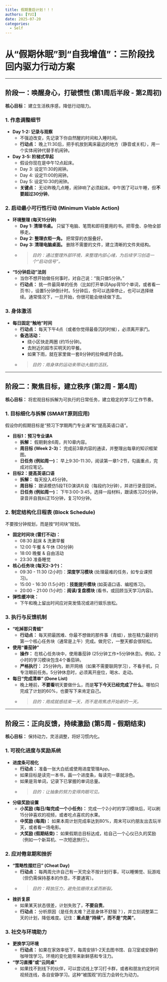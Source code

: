 ```yaml
---
title: 假期重启计划！！！
authors: [YUI]
date: 2025-07-20
categories:
  - Self
---
```



# 从“假期休眠”到“自我增值”：三阶段找回内驱力行动方案

---

## 阶段一：唤醒身心，打破惯性 (第1周后半段 - 第2周初)

**核心目标：** 建立生活秩序感，降低行动阻力。

### 1. 作息调整细节
* **Day 1-2: 记录与观察**
    * 不强迫改变，先记录下你自然醒的时间和入睡时间。
    * **行动点：** 晚上11:30后，把手机放到离床最远的地方（静音或关机），用一个实体闹钟代替手机闹钟。
* **Day 3-5: 阶梯式早起**
    * 假设你现在是中午12点起床。
    * Day 3: 设定11:30的闹钟。
    * Day 4: 设定11:00的闹钟。
    * Day 5: 设定10:30的闹钟。
    * **关键点：** 无论昨晚几点睡，闹钟响了必须起床。中午困了可以午睡，但**不要超过30分钟**。

### 2. 启动最小可行性行动 (Minimum Viable Action)
* **环境整理 (每天15分钟)**
    * **Day 1: 清理书桌。** 只留下电脑、笔筒和即将要用的书。把零食、杂物全部移走。
    * **Day 2: 整理衣柜一角。** 把常穿的衣服叠好。
    * **Day 3: 清理电脑桌面。** 删除不需要的文件，建立清晰的文件夹结构。
    * > *目的：通过整理外部环境，来整理内部心绪，为后续学习创造一个“启动信号”。*
* **“5分钟启动”法则**
    * 当你不想开始做任何事时，对自己说：“我只做5分钟。”
    * **行动点：** 挑一件最简单的任务（比如打开单词App背10个单词，或者看一页书），设置5分钟倒计时。5分钟后，你可以选择停止，也可以选择继续。通常情况下，一旦开始，你很可能会继续做下去。

### 3. 身体激活
* **每日固定“触地”时间**
    * **行动点：** 每天下午4点（或者你觉得最昏沉的时候），必须离开家门。
    * **备选活动：**
        * 绕小区快走两圈 (约15分钟)。
        * 去附近的超市买明天的早餐。
        * 如果下雨，就在家里做一套8分钟的拉伸或开合跳。
    * > *目的：用身体的运动来带动大脑的活跃。*

---

## 阶段二：聚焦目标，建立秩序 (第2周 - 第4周)

**核心目标：** 将宏观目标拆解为可执行的日常任务，建立稳定的学习/工作节奏。

### 1. 目标细化与拆解 (SMART原则应用)
假设你的假期目标是“预习下学期两门专业课”和“提高英语口语”。

* **目标1：预习专业课A**
    * **拆解：** 假期剩余6周，共10章内容。
    * **周目标 (Week 2-3)：** 完成前3章内容的通读，并整理出每章的知识框架图。
    * **日任务 (例如周一)：** 早上9:30-11:30，阅读第一章1-2节，勾画重点，完成对应笔记。
* **目标2：提高英语口语**
    * **拆解：** 每天投入45分钟。
    * **周目标：** 跟读模仿5段TED演讲片段（每段约3分钟），并进行录音回听。
    * **日任务 (例如周一)：** 下午3:00-3:45，选择一段材料，跟读练习20分钟，录音并自我纠正15分钟，复习10分钟。

### 2. 制定结构化日程表 (Block Schedule)
不要按分钟规划，而是按“时间块”规划。

* **固定时间块 (雷打不动)：**
    * 08:30 起床 & 洗漱早餐
    * 12:00 午餐 & 午休 (30分钟)
    * 18:00 晚餐 & 自由活动
    * 23:30 准备睡觉
* **核心任务块 (每天2-3个)：**
    * 09:30 - 11:30 (2小时)：**深度学习模块** (处理最难的任务，如专业课预习)。
    * 15:00 - 16:30 (1.5小时)：**技能提升模块** (如英语口语、编程练习)。
    * 20:00 - 21:00 (1小时)：**阅读/复盘模块** (看书，或回顾当天学习内容)。
* **弹性缓冲块：**
    * 下午和晚上留出时间应对突发情况或进行娱乐放松。

### 3. 执行与反馈机制
* **“吃掉那只青蛙”**
    * **行动点：** 每天把最困难、你最不想做的那件事（青蛙），放在精力最好的第一个核心任务块（通常是上午）完成。做完它，一整天都会很轻松。
* **使用“番茄钟”**
    * **操作：** 在核心任务块中，使用番茄钟 (25分钟工作+5分钟休息)。例如，2小时的学习模块包含4个番茄钟。
    * **严格执行：** 25分钟内，断开网络（如果不需要联网学习），不看手机，只专注眼前任务。5分钟休息时，必须离开座位，喝水、走动。
* **每日“完成清单” (Done List)**
    * 晚上睡前，**不要看**明天要做什么，而是**写下今天已经完成了什么**。哪怕只完成了计划的60%，也要写下来肯定自己。
    * > *目的：用成就感结束一天，而不是用焦虑开始新的一天。*

---

## 阶段三：正向反馈，持续激励 (第5周 - 假期结束)

**核心目标：** 保持动力，灵活调整，将好习惯内化。

### 1. 可视化进度与奖励系统
* **进度条可视化**
    * **行动点：** 准备一张大白纸或使用进度管理App。
    * 如果目标是读完一本书，画一个进度条，每读完一章就涂色。
    * 如果是背单词，记录下已掌握的单词总量。
    * > *目的：让抽象的努力变得肉眼可见。*
* **分级奖励设置**
    * **小奖励 (每日/每完成一个小任务)：** 完成一个2小时的学习模块后，可以刷15分钟喜欢的视频，或者吃点喜欢的水果。
    * **中奖励 (每周)：** 如果本周计划完成率达到80%，周末可以约朋友出去玩半天，或者看一场电影。
    * **大奖励 (假期结束)：** 如果假期总目标达成，给自己一个心仪已久的奖励（例如一个新耳机、一次短途旅行）。

### 2. 应对倦怠期和挫折
* **“策略性摆烂日” (Cheat Day)**
    * **行动点：** 每两周允许自己有一天完全不按计划行事，可以睡懒觉、玩游戏（但仍需保持基本的作息，不要通宵）。
    * > *目的：释放压力，避免弦绷得太紧而断裂。*
* **挫折复原**
    * 如果某天状态很差，计划失败了，**不要自责**。
    * **行动点：** 分析原因（是任务太难？还是身体不舒服？），并立刻调整第二天的计划，降低难度。记住：**重点是“持续”，而不是“完美”**。

### 3. 社交与环境助力
* **更换学习环境**
    * **行动点：** 如果在家效率低下，每周安排1-2天去图书馆、自习室或安静的咖啡馆学习。环境的变化能带来新鲜感和专注力。
* **“学习直播”或“云同桌”**
    * 如果找不到线下的伙伴，可以尝试线上学习打卡群，或者和朋友约定时间视频连线，各自安静学习。这种“被围观”的压力会转化为动力。